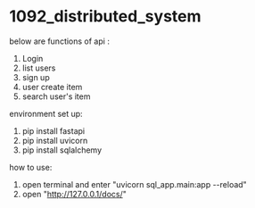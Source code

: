 # 1092_distributed_system


  below are functions of api :
  1. Login
  2. list users
  3. sign up
  4. user create item
  5. search user's item

  environment set up:
  1. pip install fastapi
  2. pip install uvicorn
  3. pip install sqlalchemy
  
  how to use:
  1. open terminal and enter "uvicorn sql_app.main:app --reload"
  2. open "http://127.0.0.1/docs/"
